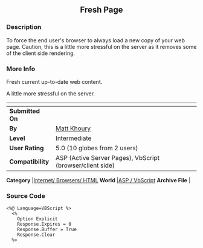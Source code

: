 ﻿<div align="center">

## Fresh Page


</div>

### Description

To force the end user's browser to always load a new copy of your web page. Caution, this is a little more stressful on the server as it removes some of the client side rendering.
 
### More Info
 
Fresh current up-to-date web content.

A little more stressful on the server.


<span>             |<span>
---                |---
**Submitted On**   |
**By**             |[Matt Khoury](https://github.com/Planet-Source-Code/PSCIndex/blob/master/ByAuthor/matt-khoury.md)
**Level**          |Intermediate
**User Rating**    |5.0 (10 globes from 2 users)
**Compatibility**  |ASP \(Active Server Pages\), VbScript \(browser/client side\)

**Category**       |[Internet/ Browsers/ HTML](https://github.com/Planet-Source-Code/PSCIndex/blob/master/ByCategory/internet-browsers-html__4-9.md)
**World**          |[ASP / VbScript](https://github.com/Planet-Source-Code/PSCIndex/blob/master/ByWorld/asp-vbscript.md)
**Archive File**   |[](https://github.com/Planet-Source-Code/matt-khoury-fresh-page__4-6719/archive/master.zip)





### Source Code

```
<%@ Language=VBScript %>
  <%
  	Option Explicit
  	Response.Expires = 0
  	Response.Buffer = True
  	Response.Clear
  %>
```

